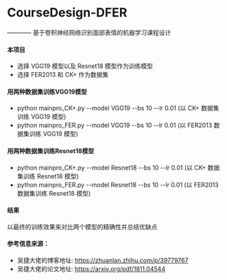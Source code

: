 # CourseDesign-DFER 
———— 基于卷积神经网络识别面部表情的机器学习课程设计

#### 本项目
- 选择 VGG19 模型以及 Resnet18 模型作为训练模型 
- 选择 FER2013 和 CK+ 作为数据集

#### 用两种数据集训练VGG19模型
- python mainpro_CK+.py --model VGG19 --bs 10 --lr 0.01 (以 CK+ 数据集训练 VGG19 模型)
- python mainpro_FER.py --model VGG19 --bs 10 --lr 0.01 (以 FER2013 数据集训练 VGG19 模型)

#### 用两种数据集训练Resnet18模型
- python mainpro_CK+.py --model Resnet18 --bs 10 --lr 0.01 (以 CK+ 数据集训练 Resnet18 模型)
- python mainpro_FER.py --model Resnet18 --bs 10 --lr 0.01 (以 FER2013 数据集训练 Resnet18 模型)

#### 结果
以最终的训练效果来对比两个模型的精确性并总结优缺点

#### 参考信息来源：
- 吴捷大佬的博客地址: https://zhuanlan.zhihu.com/p/39779767
- 吴捷大佬的论文地址: https://arxiv.org/pdf/1811.04544